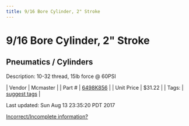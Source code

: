 ```yaml
---
title: 9/16 Bore Cylinder, 2" Stroke
---
```


# 9/16 Bore Cylinder, 2" Stroke
## Pneumatics / Cylinders
Description: 	10-32 thread, 15lb force @ 60PSI 

| Vendor | Mcmaster | 
| Part # | [6498K856](https://www.mcmaster.com/#6498K856) | 
| Unit Price | $31.22 | 
| Tags: | [suggest tags](https://docs.google.com/forms/d/e/1FAIpQLSeWyY8v3RgOty-MyWmh9U0iivNYN_molChYyS-0U-o-kOAv_g/viewform) | 

Last updated: Sun Aug 13 23:35:20 PDT 2017

 [Incorrect/Incomplete information?](https://docs.google.com/forms/d/e/1FAIpQLSeWyY8v3RgOty-MyWmh9U0iivNYN_molChYyS-0U-o-kOAv_g/viewform)